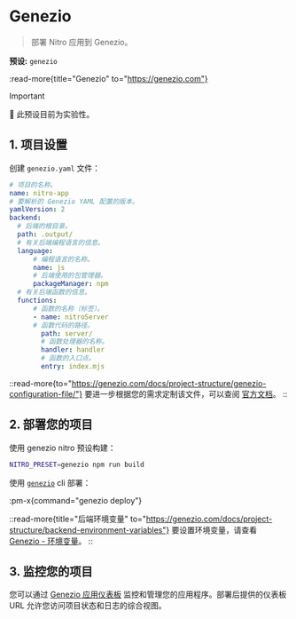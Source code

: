 # Genezio

> 部署 Nitro 应用到 Genezio。

**预设:** `genezio`

:read-more{title="Genezio" to="https://genezio.com"}

> [!IMPORTANT]
> 🚧 此预设目前为实验性。

## 1. 项目设置

创建 `genezio.yaml` 文件：

```yaml
# 项目的名称。
name: nitro-app
# 要解析的 Genezio YAML 配置的版本。
yamlVersion: 2
backend:
  # 后端的根目录。
  path: .output/
  # 有关后端编程语言的信息。
  language:
      # 编程语言的名称。
      name: js
      # 后端使用的包管理器。
      packageManager: npm
  # 有关后端函数的信息。
  functions:
      # 函数的名称（标签）。
      - name: nitroServer
      # 函数代码的路径。
        path: server/
        # 函数处理器的名称。
        handler: handler
        # 函数的入口点。
        entry: index.mjs
```

::read-more{to="https://genezio.com/docs/project-structure/genezio-configuration-file/"}
要进一步根据您的需求定制该文件，可以查阅
[官方文档](https://genezio.com/docs/project-structure/genezio-configuration-file/)。
::

## 2. 部署您的项目

使用 genezio nitro 预设构建：

```bash
NITRO_PRESET=genezio npm run build
```

使用 [`genezio`](https://npmjs.com/package/genezio) cli 部署：

:pm-x{command="genezio deploy"}

::read-more{title="后端环境变量" to="https://genezio.com/docs/project-structure/backend-environment-variables"}
要设置环境变量，请查看 [Genezio - 环境变量](https://genezio.com/docs/project-structure/backend-environment-variables)。
::

## 3. 监控您的项目
您可以通过 [Genezio 应用仪表板](https://app.genez.io/dashboard) 监控和管理您的应用程序。部署后提供的仪表板 URL 允许您访问项目状态和日志的综合视图。
